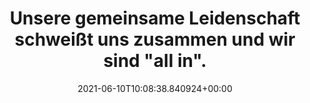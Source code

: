 ---
date: '2021-06-10T10:08:38.840924+00:00'
found_at: '2014-12-29'
found_url: http://www.adidas-group.com/de/marken/adidas/
title: Unsere gemeinsame Leidenschaft schweißt uns zusammen und wir sind "all in".
---